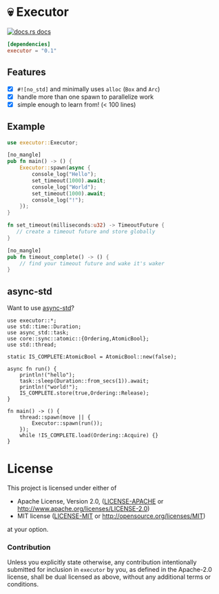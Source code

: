 # 💀 Executor

<a href="https://docs.rs/executor"><img src="https://img.shields.io/badge/docs-latest-blue.svg?style=flat-square" alt="docs.rs docs" /></a>

```toml
[dependencies]
executor = "0.1"
```
## Features
- [x] `#![no_std]` and minimally uses `alloc` (`Box` and `Arc`)
- [x] handle more than one spawn to parallelize work
- [x] simple enough to learn from! (< 100 lines)

## Example

```rust
use executor::Executor;

[no_mangle]
pub fn main() -> () {
    Executor::spawn(async {
        console_log("Hello");
        set_timeout(1000).await;
        console_log("World");
        set_timeout(1000).await;
        console_log("!");
    });
}

fn set_timeout(milliseconds:u32) -> TimeoutFuture {
   // create a timeout future and store globally
}

[no_mangle]
pub fn timeout_complete() -> () {
    // find your timeout future and wake it's waker
}
```

## async-std

Want to use [async-std](https://async.rs/)?

```
use executor::*;
use std::time::Duration;
use async_std::task;
use core::sync::atomic::{Ordering,AtomicBool};
use std::thread;

static IS_COMPLETE:AtomicBool = AtomicBool::new(false);

async fn run() {
    println!("hello");
    task::sleep(Duration::from_secs(1)).await;
    println!("world!");
    IS_COMPLETE.store(true,Ordering::Release);
}

fn main() -> () {
    thread::spawn(move || {
        Executor::spawn(run());
    });
    while !IS_COMPLETE.load(Ordering::Acquire) {}
}
```

# License

This project is licensed under either of

 * Apache License, Version 2.0, ([LICENSE-APACHE](LICENSE-APACHE) or
   http://www.apache.org/licenses/LICENSE-2.0)
 * MIT license ([LICENSE-MIT](LICENSE-MIT) or
   http://opensource.org/licenses/MIT)

at your option.

### Contribution

Unless you explicitly state otherwise, any contribution intentionally submitted
for inclusion in `executor` by you, as defined in the Apache-2.0 license, shall be
dual licensed as above, without any additional terms or conditions.
